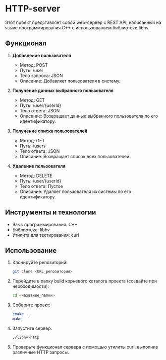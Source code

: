 # HTTP-server

Этот проект представляет собой web-сервер с REST API, написанный на языке программирования C++ с использованием библиотеки libhv.

## Функционал

1. **Добавление пользователя**
   - Метод: POST
   - Путь: /user
   - Тело запроса: JSON
   - Описание: Добавляет пользователя в систему.

2. **Получение данных выбранного пользователя**
   - Метод: GET
   - Путь: /user/{userId}
   - Тело ответа: JSON
   - Описание: Возвращает данные выбранного пользователя по его идентификатору.

3. **Получение списка пользователей**
   - Метод: GET
   - Путь: /users
   - Тело ответа: JSON
   - Описание: Возвращает список всех пользователей.

4. **Удаление пользователя**
   - Метод: DELETE
   - Путь: /user/{userId}
   - Тело ответа: Пустое
   - Описание: Удаляет пользователя из системы по его идентификатору.

## Инструменты и технологии

- Язык программирования: C++
- Библиотека: libhv
- Утилита для тестирования: curl

## Использование

1. Клонируйте репозиторий:
   ```bash
   git clone <URL_репозитория>
   ```

2. Перейдите в папку build корневого каталога проекта (создайте при необходимости):
   ```bash
   cd <название_папки>
   ```

3. Соберите проект:
   ```bash
   cmake ..
   make
   ```

4. Запустите сервер:
   ```bash
   ./libhv-http
   ```

5. Проверьте функционал сервера с помощью утилиты curl, выполнив различные HTTP запросы.
